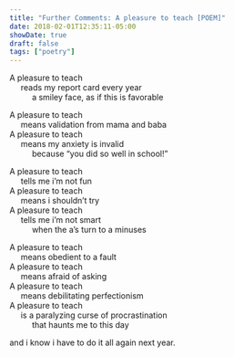```yaml
---
title: "Further Comments: A pleasure to teach [POEM]"
date: 2018-02-01T12:35:11-05:00
showDate: true
draft: false
tags: ["poetry"]
---
```


A pleasure to teach  
&nbsp;&nbsp;&nbsp;&nbsp;&nbsp;reads my report card every year  
&nbsp;&nbsp;&nbsp;&nbsp;&nbsp;&nbsp;&nbsp;&nbsp;&nbsp;&nbsp;a smiley face, as if this is favorable  
 
A pleasure to teach  
&nbsp;&nbsp;&nbsp;&nbsp;&nbsp;means validation from mama and baba  
A pleasure to teach  
&nbsp;&nbsp;&nbsp;&nbsp;&nbsp;means my anxiety is invalid  
&nbsp;&nbsp;&nbsp;&nbsp;&nbsp;&nbsp;&nbsp;&nbsp;&nbsp;&nbsp;because “you did so
well in school!”  

A pleasure to teach  
&nbsp;&nbsp;&nbsp;&nbsp;&nbsp;tells me i’m not fun  
A pleasure to teach  
&nbsp;&nbsp;&nbsp;&nbsp;&nbsp;means i shouldn’t try  
A pleasure to teach  
&nbsp;&nbsp;&nbsp;&nbsp;&nbsp;tells me i’m not smart  
&nbsp;&nbsp;&nbsp;&nbsp;&nbsp;&nbsp;&nbsp;&nbsp;&nbsp;&nbsp;when the a’s turn to
a minuses  

A pleasure to teach  
&nbsp;&nbsp;&nbsp;&nbsp;&nbsp;means obedient to a fault  
A pleasure to teach  
&nbsp;&nbsp;&nbsp;&nbsp;&nbsp;means afraid of asking  
A pleasure to teach  
&nbsp;&nbsp;&nbsp;&nbsp;&nbsp;means debilitating perfectionism  
A pleasure to teach  
&nbsp;&nbsp;&nbsp;&nbsp;&nbsp;is a paralyzing curse of procrastination  
&nbsp;&nbsp;&nbsp;&nbsp;&nbsp;&nbsp;&nbsp;&nbsp;&nbsp;&nbsp;that haunts me to
this day  
        
and i know i have to do it all again next year.  
